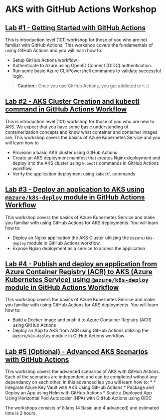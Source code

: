 # AKS with GitHub Actions Workshop

## [Lab #1 - Getting Started with GitHub Actions](01-gh-actions-101/lab1-azure-oidc-login.md)

This is introduction level (101) workshop for those of you who are not familiar with GitHub Actions. This workshop covers the fundamentals of using GitHub Actions and you will learn how to:
 * Setup GitHub Actions workflow
 * Authenticate to Azure using OpenID Connect (OIDC) authentication.
 * Run some basic Azure CLI/Powershell commands to validate successful login.
> **Caution:**: Once you use GitHub Actions, you get addicted to it :)

 ## [Lab #2 - AKS Cluster Creation and kubectl command in GitHub Actions Workflow](02-aks-101/lab2_aks_deployment_lab.md)

This is introduction level (101) workshop for those of you who are new to AKS. We expect that you have some basic understanding of containerization concepts and know what container and container images are. This workshop covers the basics of Azure Kubernetes Service and you will learn how to
 * Provision a basic AKS cluster using GitHub Actions
 * Create an AKS deployment manifest that creates Nginx deployment and deploy it to the AKS cluster using ```kubectl``` commands in GitHub Actions workflow.
 * Verify the application deployment using ```kubectl``` commands


 ## [Lab #3 - Deploy an application to AKS using ```@azure/k8s-deploy``` module in GitHub Actions Workflow](03-app-deploy-aks/lab3_aks_nginx_deployment.md)

This workshop covers the basics of Azure Kubernetes Service and make you familiar with using GitHub Actions for AKS deployments. You will learn how to:  
 * Deploy an Nginx application the AKS Cluster utilizing the `@azure/k8s-deploy` module in GitHub Actions workflow.
 * Expose Ngixn deployment as a service to access the application

 ## [Lab #4 - Publish and deploy an application from Azure Container Registry (ACR) to AKS (Azure Kubernetes Service) using ```@azure/k8s-deploy``` module in GitHub Actions Workflow](04-app-deploy-acr-aks/lab4_acr_aks_deploy.md)

This workshop covers the basics of Azure Kubernetes Service and make you familiar with using GitHub Actions for AKS deployments. You will learn how to:
 * Build a Docker image and push it to Azure Container Registry (ACR) using GitHub Actions  
 * Deploy an App to AKS from ACR using GitHub Actions utilizing the `@azure/k8s-deploy` module in GitHub Actions workflow.

## [Lab #5 (Optional) - Advanced AKS Scenarios with GitHub Actions](05-advanced-aks-with-gh-actions/readme.md) 
This workshop covers the advanced scenarios of AKS with GitHub Actions. Each of the scenarios are independent and can be completed without any dependancy on each other. In this advanced lab you will learn how to: 
    * 
    * Integrate Azure Key Vault with AKS Using GitHub Actions
    * Package and Deploy an App using Helm with GitHub Actions
    * Scale a Deployed App Using Horizontal Pod Autoscaler (HPA) with GitHub Actions using OIDC

 

 The workshops consists of 8 labs (4 Basic and 4 advanced) and estimated time is 2 hours.
